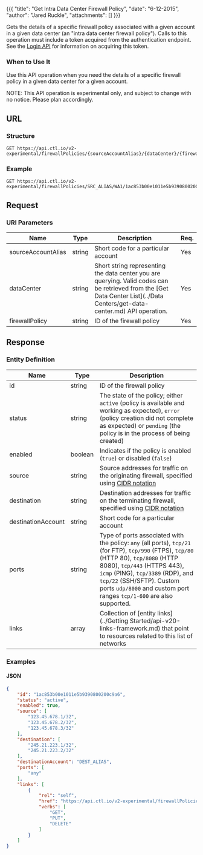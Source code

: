 {{{
  "title": "Get Intra Data Center Firewall Policy",
  "date": "6-12-2015",
  "author": "Jared Ruckle",
  "attachments": []
}}}

Gets the details of a specific firewall policy associated with a given account in a given data center (an "intra data center firewall policy"). Calls to this operation must include a token acquired from the authentication endpoint. See the [Login API](../Authentication/login.md) for information on acquiring this token.

### When to Use It

Use this API operation when you need the details of a specific firewall policy in a given data center for a given account.

  NOTE: This API operation is experimental only, and subject to change with no notice. Please plan accordingly.

## URL

### Structure

    GET https://api.ctl.io/v2-experimental/firewallPolicies/{sourceAccountAlias}/{dataCenter}/{firewallPolicy}

### Example

    GET https://api.ctl.io/v2-experimental/firewallPolicies/SRC_ALIAS/WA1/1ac853b00e1011e5b9390800200c9a66

## Request

### URI Parameters

| Name | Type | Description | Req. |
| --- | --- | --- | --- |
| sourceAccountAlias | string | Short code for a particular account | Yes |
| dataCenter | string | Short string representing the data center you are querying. Valid codes can be retrieved from the [Get Data Center List](../Data Centers/get-data-center.md) API operation. | Yes |
| firewallPolicy | string | ID of the firewall policy  | Yes |

## Response

### Entity Definition

| Name | Type | Description |
| --- | --- | --- |
| id | string | ID of the firewall policy  |
| status | string | The state of the policy; either `active` (policy is available and working as expected), `error` (policy creation did not complete as expected) or `pending` (the policy is in the process of being created) |
| enabled | boolean | Indicates if the policy is enabled (`true`) or disabled (`false`) |
| source | string | Source addresses for traffic on the originating firewall, specified using [CIDR notation](http://en.wikipedia.org/wiki/Classless_Inter-Domain_Routing) |
| destination | string | Destination addresses for traffic on the terminating firewall, specified using [CIDR notation](http://en.wikipedia.org/wiki/Classless_Inter-Domain_Routing) |
| destinationAccount | string | Short code for a particular account |
| ports | string | Type of ports associated with the policy: `any` (all ports), `tcp/21` (for FTP), `tcp/990` (FTPS), `tcp/80` (HTTP 80), `tcp/8080` (HTTP 8080), `tcp/443` (HTTPS 443), `icmp` (PING), `tcp/3389` (RDP), and `tcp/22` (SSH/SFTP). Custom ports `udp/8000` and custom port ranges `tcp/1-600` are also supported. |
| links | array | Collection of [entity links](../Getting Started/api-v20-links-framework.md) that point to resources related to this list of networks |

### Examples

#### JSON
```json
{
    "id": "1ac853b00e1011e5b9390800200c9a6",
    "status": "active",
    "enabled": true,
    "source": [
        "123.45.678.1/32",
        "123.45.678.2/32",
        "123.45.678.3/32"
    ],
    "destination": [
        "245.21.223.1/32",
        "245.21.223.2/32"
    ],
    "destinationAccount": "DEST_ALIAS",
    "ports": [
        "any"
    ],
    "links": [
        {
            "rel": "self",
            "href": "https://api.ctl.io/v2-experimental/firewallPolicies/SRC_ALIAS/WA1/1ac853b00e1011e5b9390800200c9a6",
            "verbs": [
                "GET",
                "PUT",
                "DELETE"
            ]
        }
    ]
}
```
